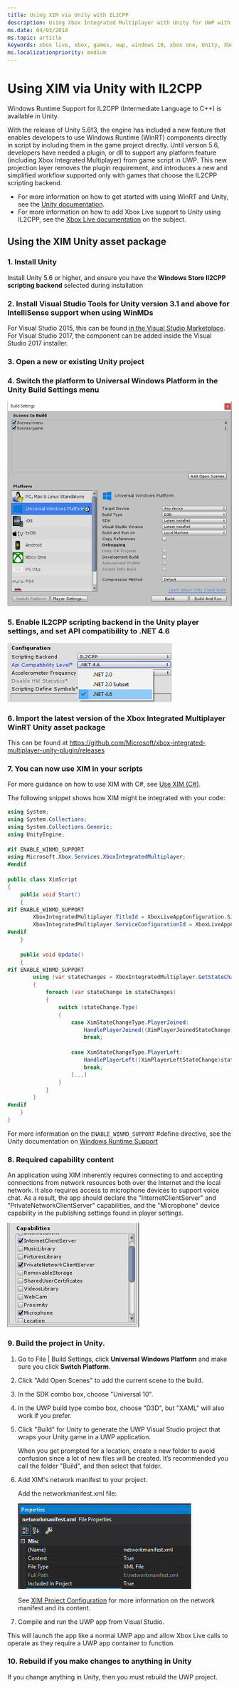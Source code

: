 ```yaml
---
title: Using XIM via Unity with IL2CPP
description: Using Xbox Integrated Multiplayer with Unity for UWP with the IL2CPP scripting backend.
ms.date: 04/03/2018
ms.topic: article
keywords: xbox live, xbox, games, uwp, windows 10, xbox one, Unity, Xbox Integrated Multiplayer
ms.localizationpriority: medium
---
```


# Using XIM via Unity with IL2CPP

Windows Runtime Support for IL2CPP (Intermediate Language to C++) is available in Unity.

With the release of Unity 5.6f3, the engine has included a new feature that enables developers to use Windows Runtime (WinRT) components directly in script by including them in the game project directly.
Until version 5.6, developers have needed a plugin, or dll to support any platform feature (including Xbox Integrated Multiplayer) from game script in UWP.
This new projection layer removes the plugin requirement, and introduces a new and simplified workflow supported only with games that choose the IL2CPP scripting backend.

- For more information on how to get started with using WinRT and Unity, see the [Unity documentation](https://docs.unity3d.com/Manual/IL2CPP-WindowsRuntimeSupport.html).
- For more information on how to add Xbox Live support to Unity using IL2CPP, see the [Xbox Live documentation](https://docs.microsoft.com/windows/uwp/xbox-live/get-started-with-partner/partner-add-xbox-live-to-unity-uwp) on the subject.


## Using the XIM Unity asset package


### 1. Install Unity

Install Unity 5.6 or higher, and ensure you have the **Windows Store Il2CPP scripting backend** selected during installation


### 2. Install Visual Studio Tools for Unity version 3.1 and above for IntelliSense support when using WinMDs

For Visual Studio 2015, this can be found [in the Visual Studio Marketplace](https://marketplace.visualstudio.com/items?itemName=SebastienLebreton.VisualStudio2015ToolsforUnity).
For Visual Studio 2017, the component can be added inside the Visual Studio 2017 installer.


### 3. Open a new or existing Unity project


### 4. Switch the platform to Universal Windows Platform in the Unity Build Settings menu

![The Unity build settings menu with the Universal Windows Platform build setting selected](../../images/xboxintegratedmultiplayer/xim-unity-build.png)


### 5. Enable IL2CPP scripting backend in the Unity player settings, and set API compatibility to .NET 4.6

![The Configuration section of the Unity Player Settings menu with the "Api Compatibility" setting set to ".NET 4.6"](../../images/unity/unity-il2cpp-1.png)


### 6. Import the latest version of the Xbox Integrated Multiplayer WinRT Unity asset package

This can be found at https://github.com/Microsoft/xbox-integrated-multiplayer-unity-plugin/releases


### 7. You can now use XIM in your scripts

For more guidance on how to use XIM with C#, see [Use XIM (C#)](using-xim-cs.md).

The following snippet shows how XIM might be integrated with your code:

```cs
using System;
using System.Collections;
using System.Collections.Generic;
using UnityEngine;

#if ENABLE_WINMD_SUPPORT
using Microsoft.Xbox.Services.XboxIntegratedMultiplayer;
#endif

public class XimScript
{
    public void Start()
    {
#if ENABLE_WINMD_SUPPORT
        XboxIntegratedMultiplayer.TitleId = XboxLiveAppConfiguration.SingletonInstance.TitleId;
        XboxIntegratedMultiplayer.ServiceConfigurationId = XboxLiveAppConfiguration.SingletonInstance.ServiceConfigurationId;
#endif
    }

    public void Update()
    {
#if ENABLE_WINMD_SUPPORT
        using (var stateChanges = XboxIntegratedMultiplayer.GetStateChanges())
        {
            foreach (var stateChange in stateChanges)
            {
                switch (stateChange.Type)
                {
                    case XimStateChangeType.PlayerJoined:
                        HandlePlayerJoined((XimPlayerJoinedStateChange)stateChange);
                        break;

                    case XimStateChangeType.PlayerLeft:
                        HandlePlayerLeft((XimPlayerLeftStateChange)stateChange);
                        break;
                    [...]
                }
            }
        }
#endif
    }
}
```

For more information on the `ENABLE_WINMD_SUPPORT` #define directive, see the Unity documentation on [Windows Runtime Support](https://docs.unity3d.com/Manual/IL2CPP-WindowsRuntimeSupport.html)


### 8. Required capability content

An application using XIM inherently requires connecting to and accepting connections from network resources both over the Internet and the local network.
It also requires access to microphone devices to support voice chat.
As a result, the app should declare the "InternetClientServer" and "PrivateNetworkClientServer" capabilities, and the "Microphone" device capability in the publishing settings found in player settings.

![Unity's Capabilities Menu with "InternetClientServer", "PrivateNetworkClientServer" and the "Microphone" capability selected](../../images/xboxintegratedmultiplayer/xim-unity-capability.png)


### 9. Build the project in Unity.

1. Go to File \| Build Settings, click **Universal Windows Platform** and make sure you click **Switch Platform**.

2. Click "Add Open Scenes" to add the current scene to the build.

3. In the SDK combo box, choose "Universal 10".

4. In the UWP build type combo box, choose "D3D", but "XAML" will also work if you prefer.

5. Click "Build" for Unity to generate the UWP Visual Studio project that wraps your Unity game in a UWP application.

    When you get prompted for a location, create a new folder to avoid confusion since a lot of new files will be created. It’s recommended you call the folder "Build", and then select that folder.

6. Add XIM's network manifest to your project.

    Add the networkmanifest.xml file:

    ![Visual Studio's networkmanifest.xml properties](../../images/xboxintegratedmultiplayer/xim-unity-networkmanifest.png)

    See [XIM Project Configuration](xim-manifest.md) for more information on the network manifest and its content.

7. Compile and run the UWP app from Visual Studio.

This will launch the app like a normal UWP app and allow Xbox Live calls to operate as they require a UWP app container to function.


### 10. Rebuild if you make changes to anything in Unity

If you change anything in Unity, then you must rebuild the UWP project.
